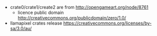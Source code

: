 * crate0/crate1/create2 are from http://opengameart.org/node/8761
  * licence public domain http://creativecommons.org/publicdomain/zero/1.0/
* llamapixel crates release https://creativecommons.org/licenses/by-sa/3.0/au/